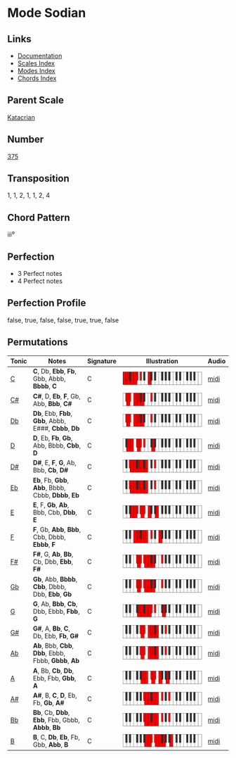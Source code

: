 # Mode Sodian

## Links

- [Documentation](README.md)
- [Scales Index](Scales.md)
- [Modes Index](Modes.md)
- [Chords Index](Chords.md)

## Parent Scale

[Katacrian](ScaleKatacrian.md)

## Number

[375](https://ianring.com/musictheory/scales/375)

## Transposition

1, 1, 2, 1, 1, 2, 4

## Chord Pattern

iii⁰

## Perfection

- 3 Perfect notes
- 4 Perfect notes

## Perfection Profile

false, true, false, false, true, true, false

## Permutations

| Tonic | Notes | Signature | Illustration | Audio |
|-------|-------|-----------|--------------|-------|
| [C](ModeCNaturalSodian.md) | **C**, Db, **Ebb**, **Fb**, Gbb, Abbb, **Bbbb**, **C** | C | ![CNaturalSodian](ModeCNaturalSodian.png) | [midi](https://github.com/edipermadi/music/blob/main/docs/ModeCNaturalSodian.mid?raw=true) |
| [C#](ModeCSharpSodian.md) | **C#**, D, **Eb**, **F**, Gb, Abb, **Bbb**, **C#** | C | ![CSharpSodian](ModeCSharpSodian.png) | [midi](https://github.com/edipermadi/music/blob/main/docs/ModeCSharpSodian.mid?raw=true) |
| [Db](ModeDFlatSodian.md) | **Db**, Ebb, **Fbb**, **Gbb**, Abbb, E###, **Cbbb**, **Db** | C | ![DFlatSodian](ModeDFlatSodian.png) | [midi](https://github.com/edipermadi/music/blob/main/docs/ModeDFlatSodian.mid?raw=true) |
| [D](ModeDNaturalSodian.md) | **D**, Eb, **Fb**, **Gb**, Abb, Bbbb, **Cbb**, **D** | C | ![DNaturalSodian](ModeDNaturalSodian.png) | [midi](https://github.com/edipermadi/music/blob/main/docs/ModeDNaturalSodian.mid?raw=true) |
| [D#](ModeDSharpSodian.md) | **D#**, E, **F**, **G**, Ab, Bbb, **Cb**, **D#** | C | ![DSharpSodian](ModeDSharpSodian.png) | [midi](https://github.com/edipermadi/music/blob/main/docs/ModeDSharpSodian.mid?raw=true) |
| [Eb](ModeEFlatSodian.md) | **Eb**, Fb, **Gbb**, **Abb**, Bbbb, Cbbb, **Dbbb**, **Eb** | C | ![EFlatSodian](ModeEFlatSodian.png) | [midi](https://github.com/edipermadi/music/blob/main/docs/ModeEFlatSodian.mid?raw=true) |
| [E](ModeENaturalSodian.md) | **E**, F, **Gb**, **Ab**, Bbb, Cbb, **Dbb**, **E** | C | ![ENaturalSodian](ModeENaturalSodian.png) | [midi](https://github.com/edipermadi/music/blob/main/docs/ModeENaturalSodian.mid?raw=true) |
| [F](ModeFNaturalSodian.md) | **F**, Gb, **Abb**, **Bbb**, Cbb, Dbbb, **Ebbb**, **F** | C | ![FNaturalSodian](ModeFNaturalSodian.png) | [midi](https://github.com/edipermadi/music/blob/main/docs/ModeFNaturalSodian.mid?raw=true) |
| [F#](ModeFSharpSodian.md) | **F#**, G, **Ab**, **Bb**, Cb, Dbb, **Ebb**, **F#** | C | ![FSharpSodian](ModeFSharpSodian.png) | [midi](https://github.com/edipermadi/music/blob/main/docs/ModeFSharpSodian.mid?raw=true) |
| [Gb](ModeGFlatSodian.md) | **Gb**, Abb, **Bbbb**, **Cbb**, Dbbb, Dbb, **Ebb**, **Gb** | C | ![GFlatSodian](ModeGFlatSodian.png) | [midi](https://github.com/edipermadi/music/blob/main/docs/ModeGFlatSodian.mid?raw=true) |
| [G](ModeGNaturalSodian.md) | **G**, Ab, **Bbb**, **Cb**, Dbb, Ebbb, **Fbb**, **G** | C | ![GNaturalSodian](ModeGNaturalSodian.png) | [midi](https://github.com/edipermadi/music/blob/main/docs/ModeGNaturalSodian.mid?raw=true) |
| [G#](ModeGSharpSodian.md) | **G#**, A, **Bb**, **C**, Db, Ebb, **Fb**, **G#** | C | ![GSharpSodian](ModeGSharpSodian.png) | [midi](https://github.com/edipermadi/music/blob/main/docs/ModeGSharpSodian.mid?raw=true) |
| [Ab](ModeAFlatSodian.md) | **Ab**, Bbb, **Cbb**, **Dbb**, Ebbb, Fbbb, **Gbbb**, **Ab** | C | ![AFlatSodian](ModeAFlatSodian.png) | [midi](https://github.com/edipermadi/music/blob/main/docs/ModeAFlatSodian.mid?raw=true) |
| [A](ModeANaturalSodian.md) | **A**, Bb, **Cb**, **Db**, Ebb, Fbb, **Gbb**, **A** | C | ![ANaturalSodian](ModeANaturalSodian.png) | [midi](https://github.com/edipermadi/music/blob/main/docs/ModeANaturalSodian.mid?raw=true) |
| [A#](ModeASharpSodian.md) | **A#**, B, **C**, **D**, Eb, Fb, **Gb**, **A#** | C | ![ASharpSodian](ModeASharpSodian.png) | [midi](https://github.com/edipermadi/music/blob/main/docs/ModeASharpSodian.mid?raw=true) |
| [Bb](ModeBFlatSodian.md) | **Bb**, Cb, **Dbb**, **Ebb**, Fbb, Gbbb, **Abbb**, **Bb** | C | ![BFlatSodian](ModeBFlatSodian.png) | [midi](https://github.com/edipermadi/music/blob/main/docs/ModeBFlatSodian.mid?raw=true) |
| [B](ModeBNaturalSodian.md) | **B**, C, **Db**, **Eb**, Fb, Gbb, **Abb**, **B** | C | ![BNaturalSodian](ModeBNaturalSodian.png) | [midi](https://github.com/edipermadi/music/blob/main/docs/ModeBNaturalSodian.mid?raw=true) |
